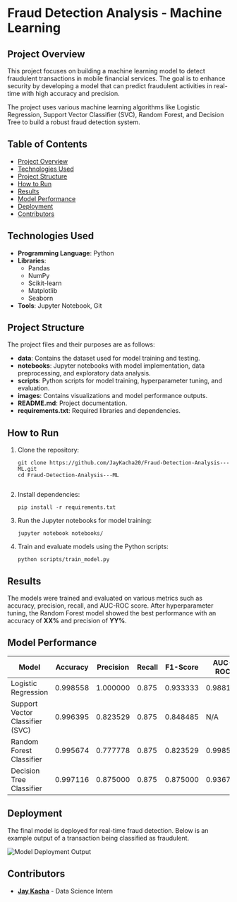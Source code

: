 <!DOCTYPE html>
<html lang="en">
<head>
    <meta charset="UTF-8">
    <meta name="viewport" content="width=device-width, initial-scale=1.0">
    <title>Fraud Detection Analysis - Machine Learning</title>
</head>
<body>

<h1>Fraud Detection Analysis - Machine Learning</h1>

<h2>Project Overview</h2>
<p>
    This project focuses on building a machine learning model to detect fraudulent transactions in mobile financial services.
    The goal is to enhance security by developing a model that can predict fraudulent activities in real-time with high accuracy and precision.
</p>
<p>
    The project uses various machine learning algorithms like Logistic Regression, Support Vector Classifier (SVC), Random Forest, and Decision Tree to build a robust fraud detection system.
</p>

<h2>Table of Contents</h2>
<ul>
    <li><a href="#project-overview">Project Overview</a></li>
    <li><a href="#technologies-used">Technologies Used</a></li>
    <li><a href="#project-structure">Project Structure</a></li>
    <li><a href="#how-to-run">How to Run</a></li>
    <li><a href="#results">Results</a></li>
    <li><a href="#model-performance">Model Performance</a></li>
    <li><a href="#deployment">Deployment</a></li>
    <li><a href="#contributors">Contributors</a></li>
</ul>

<h2 id="technologies-used">Technologies Used</h2>
<ul>
    <li><strong>Programming Language</strong>: Python</li>
    <li><strong>Libraries</strong>:
        <ul>
            <li>Pandas</li>
            <li>NumPy</li>
            <li>Scikit-learn</li>
            <li>Matplotlib</li>
            <li>Seaborn</li>
        </ul>
    </li>
    <li><strong>Tools</strong>: Jupyter Notebook, Git</li>
</ul>

<h2 id="project-structure">Project Structure</h2>
<p>The project files and their purposes are as follows:</p>
<ul>
    <li><strong>data</strong>: Contains the dataset used for model training and testing.</li>
    <li><strong>notebooks</strong>: Jupyter notebooks with model implementation, data preprocessing, and exploratory data analysis.</li>
    <li><strong>scripts</strong>: Python scripts for model training, hyperparameter tuning, and evaluation.</li>
    <li><strong>images</strong>: Contains visualizations and model performance outputs.</li>
    <li><strong>README.md</strong>: Project documentation.</li>
    <li><strong>requirements.txt</strong>: Required libraries and dependencies.</li>
</ul>

<h2 id="how-to-run">How to Run</h2>
<ol>
    <li>Clone the repository:
        <pre><code>git clone https://github.com/JayKacha20/Fraud-Detection-Analysis---ML.git
cd Fraud-Detection-Analysis---ML
        </code></pre>
    </li>
    <li>Install dependencies:
        <pre><code>pip install -r requirements.txt</code></pre>
    </li>
    <li>Run the Jupyter notebooks for model training:
        <pre><code>jupyter notebook notebooks/</code></pre>
    </li>
    <li>Train and evaluate models using the Python scripts:
        <pre><code>python scripts/train_model.py</code></pre>
    </li>
</ol>

<h2 id="results">Results</h2>
<p>
    The models were trained and evaluated on various metrics such as accuracy, precision, recall, and AUC-ROC score.
    After hyperparameter tuning, the Random Forest model showed the best performance with an accuracy of <strong>XX%</strong> and precision of <strong>YY%</strong>.
</p>

<h2 id="model-performance">Model Performance</h2>
<table>
    <thead>
        <tr>
            <th>Model</th>
            <th>Accuracy</th>
            <th>Precision</th>
            <th>Recall</th>
            <th>F1-Score</th>
            <th>AUC-ROC</th>
        </tr>
    </thead>
    <tbody>
        <tr>
            <td>Logistic Regression</td>
            <td>0.998558</td>
            <td>1.000000</td>
            <td>0.875</td>
            <td>0.933333</td>
            <td>0.988102</td>
        </tr>
        <tr>
            <td>Support Vector Classifier (SVC)</td>
            <td>0.996395</td>
            <td>0.823529</td>
            <td>0.875</td>
            <td>0.848485</td>
            <td>N/A</td>
        </tr>
        <tr>
            <td>Random Forest Classifier</td>
            <td>0.995674</td>
            <td>0.777778</td>
            <td>0.875</td>
            <td>0.823529</td>
            <td>0.998541</td>
        </tr>
        <tr>
            <td>Decision Tree Classifier</td>
            <td>0.997116</td>
            <td>0.875000</td>
            <td>0.875</td>
            <td>0.875000</td>
            <td>0.936771</td>
        </tr>
    </tbody>
</table>


<h2 id="deployment">Deployment</h2>
<p>The final model is deployed for real-time fraud detection. Below is an example output of a transaction being classified as fraudulent.</p>
<img src="images/deployment_output" alt="Model Deployment Output" />

<h2 id="contributors">Contributors</h2>
<ul>
    <li><strong><a href="https://github.com/JayKacha20">Jay Kacha</a></strong> - Data Science Intern</li>
</ul>

</body>
</html>
